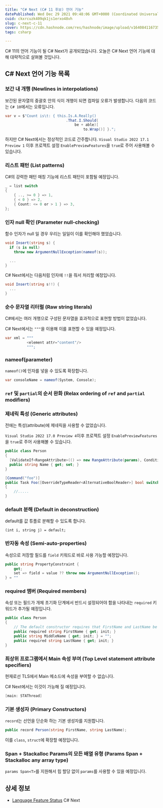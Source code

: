 ```yaml
---
title: "C# Next (C# 11 후보) 언어 기능"
datePublished: Wed Dec 29 2021 09:48:06 GMT+0000 (Coordinated Universal Time)
cuid: ckxrcuzk409qk1js1erxo48vh
slug: c-next-c-11
cover: https://cdn.hashnode.com/res/hashnode/image/upload/v1640841167354/8lR7DA5UD.png
tags: csharp

---
```


C# 11의 언어 기능이 될 C# Next가 공개되었습니다.
오늘은 C# Next 언어 기능에 대해 대략적으로 살펴볼 것입니다.

## C# Next 언어 기능 목록

### 보간 내 개행 (Newlines in interpolations)
보간된 문자열의 중괄호 안의 식이 개행이 되면 컴파일 오류가 발생합니다. 다음의 코드는 `C# 10`에서는 오류입니다.

```csharp
var v = $"Count is\t: { this.Is.A.Really()
                            .That.I.Should(
                                be + able)[
                                    to.Wrap()] }.";
```

하지만 C# Next에서는 정상적인 코드로 간주합니다.
`Visual Studio 2022 17.1 Preview 1` 이후 프로젝트 설정 `EnablePreviewFeatures`을 `true`로 주어 사용해볼 수 있습니다.

### 리스트 패턴 (List patterns)
C#의 강력한 패턴 매칭 기능에 리스트 패턴이 포함될 예정입니다.

```csharp
_ = list switch
{
    { .., >= 0 } => 1,
    { < 0 } => 2,
    { Count: <= 0 or > 1 } => 3,
};
```

### 인자 null 확인 (Parameter null-checking)
함수 인자가 null 일 경우 우리는 일일이 이를 확인해야 했었습니다.

```csharp
void Insert(string s) {
  if (s is null)
    throw new ArgumentNullException(nameof(s));

  ...
}
```

C# Next에서는 다음처럼 인자에 `!!`을 줘서 처리할 예정입니다.

```csharp
void Insert(string s!!) {
  ...
}
```

### 순수 문자열 리터럴 (Raw string literals)
C#에서는 여러 개행으로 구성된 문자열을 효과적으로 표현할 방법이 없었습니다.

C# Next에서는 `"""`을 이용해 이를 표현할 수 있을 예정입니다.

```csharp
var xml = """
          <element attr="content"/>
          """;
```

### nameof(parameter)

`nameof()`에 인자를 넣을 수 있도록 확장합니다.

```csharp
var consoleName = nameof(System, Console);
```

### `ref` 및 `partial`의 순서 완화 (Relax ordering of `ref` and `partial` modifiers)

### 제네릭 특성 (Generic attributes)

전에는 특성(attribute)에 제네릭을 사용할 수 없었습니다.

`Visual Studio 2022 17.0 Preview 4`이후  프로젝트 설정 `EnablePreviewFeatures`을 `true`로 주어 사용해볼 수 있습니다.

```csharp
public class Person
{
  [ValidateIf<RangeAttribute>(() => new RangeAttribute(params), Condition set up...)]
  public string Name { get; set; }
}
```

```csharp
[Command("foo")]
public Task Foo([OverrideTypeReader<AlternativeBoolReader>] bool switch)
{
    //.....
}
```

### default 분해 (Default in deconstruction)
default를 값 튜플로 분해할 수 있도록 합니다.

```
(int i, string j) = default;
```

### 반자동 속성 (Semi-auto-properties)

속성으로 저장할 필드를 `field` 키워드로 바로 사용 가능할 예정입니다.

```csharp
public string PropertyConstraint {
    get;
    set => field = value ?? throw new ArgumentNullException();
} = ""
```

### required 맴버 (Required members)

속성 또는 필드가 개체 초기화 단계에서 반드시 설정되어야 함을 나타내는 `required` 키워드가 추가될 예정입니다.

```csharp
public class Person
{
    // The default constructor requires that FirstName and LastName be set at construction time
    public required string FirstName { get; init; }
    public string MiddleName { get; init; } = "";
    public required string LastName { get; init; }
}
```

### 최상위 프로그램에서 Main 속성 부여 (Top Level statement attribute specifiers)
현재로선 TLS에서 Main 메소드에 속성을 부여할 수 없습니다.

C# Next에서는 이것이 가능해 질 예정입니다.

```csharp
[main: STAThread]
```

### 기본 생성자 (Primary Constructors)
`record`는 선언을 단순화 하는 기본 생성자를 지원합니다.

```csharp
public record Person(string FirstName, string LastName);
```

이를 `class`, `struct`에 확장할 예정입니다.

### Span + Stackalloc Params의 모든 배열 유형 (Params Span + Stackalloc any array type)
`params Span<T>`를 지원해서 힙 할당 없이 `params`를 사용할 수 있을 예정입니다.

## 상세 정보
- [Language Feature Status](https://github.com/dotnet/roslyn/blob/main/docs/Language%20Feature%20Status.md) C# Next
